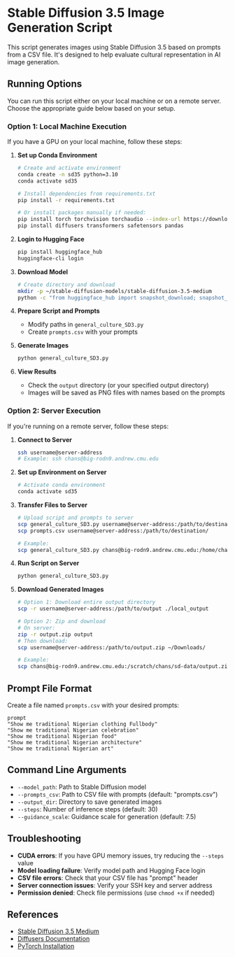 # Stable Diffusion 3.5 Image Generation Script

This script generates images using Stable Diffusion 3.5 based on prompts from a CSV file. It's designed to help evaluate cultural representation in AI image generation.

## Running Options

You can run this script either on your local machine or on a remote server. Choose the appropriate guide below based on your setup.

### Option 1: Local Machine Execution

If you have a GPU on your local machine, follow these steps:

1. **Set up Conda Environment**

    ```bash
    # Create and activate environment
    conda create -n sd35 python=3.10
    conda activate sd35

    # Install dependencies from requirements.txt
    pip install -r requirements.txt

    # Or install packages manually if needed:
    pip install torch torchvision torchaudio --index-url https://download.pytorch.org/whl/cu118
    pip install diffusers transformers safetensors pandas
    ```

2. **Login to Hugging Face**

    ```bash
    pip install huggingface_hub
    huggingface-cli login
    ```

3. **Download Model**

    ```bash
    # Create directory and download
    mkdir -p ~/stable-diffusion-models/stable-diffusion-3.5-medium
    python -c "from huggingface_hub import snapshot_download; snapshot_download(repo_id='stabilityai/stable-diffusion-3.5-medium', local_dir='~/stable-diffusion-models/stable-diffusion-3.5-medium')"
    ```

4. **Prepare Script and Prompts**

    - Modify paths in `general_culture_SD3.py`
    - Create `prompts.csv` with your prompts

5. **Generate Images**

    ```bash
    python general_culture_SD3.py
    ```

6. **View Results**
    - Check the `output` directory (or your specified output directory)
    - Images will be saved as PNG files with names based on the prompts

### Option 2: Server Execution

If you're running on a remote server, follow these steps:

1. **Connect to Server**

    ```bash
    ssh username@server-address
    # Example: ssh chans@big-rodn9.andrew.cmu.edu
    ```

2. **Set up Environment on Server**

    ```bash
    # Activate conda environment
    conda activate sd35
    ```

3. **Transfer Files to Server**

    ```bash
    # Upload script and prompts to server
    scp general_culture_SD3.py username@server-address:/path/to/destination/
    scp prompts.csv username@server-address:/path/to/destination/

    # Example:
    scp general_culture_SD3.py chans@big-rodn9.andrew.cmu.edu:/home/chans/worldccub/
    ```

4. **Run Script on Server**

    ```bash
    python general_culture_SD3.py
    ```

5. **Download Generated Images**

    ```bash
    # Option 1: Download entire output directory
    scp -r username@server-address:/path/to/output ./local_output

    # Option 2: Zip and download
    # On server:
    zip -r output.zip output
    # Then download:
    scp username@server-address:/path/to/output.zip ~/Downloads/

    # Example:
    scp chans@big-rodn9.andrew.cmu.edu:/scratch/chans/sd-data/output.zip ~/Downloads/
    ```

## Prompt File Format

Create a file named `prompts.csv` with your desired prompts:

```csv
prompt
"Show me traditional Nigerian clothing Fullbody"
"Show me traditional Nigerian celebration"
"Show me traditional Nigerian food"
"Show me traditional Nigerian architecture"
"Show me traditional Nigerian art"
```

## Command Line Arguments

-   `--model_path`: Path to Stable Diffusion model
-   `--prompts_csv`: Path to CSV file with prompts (default: "prompts.csv")
-   `--output_dir`: Directory to save generated images
-   `--steps`: Number of inference steps (default: 30)
-   `--guidance_scale`: Guidance scale for generation (default: 7.5)

## Troubleshooting

-   **CUDA errors**: If you have GPU memory issues, try reducing the `--steps` value
-   **Model loading failure**: Verify model path and Hugging Face login
-   **CSV file errors**: Check that your CSV file has "prompt" header
-   **Server connection issues**: Verify your SSH key and server address
-   **Permission denied**: Check file permissions (use `chmod +x` if needed)

## References

-   [Stable Diffusion 3.5 Medium](https://huggingface.co/stabilityai/stable-diffusion-3.5-medium)
-   [Diffusers Documentation](https://huggingface.co/docs/diffusers/index)
-   [PyTorch Installation](https://pytorch.org/get-started/locally/)
